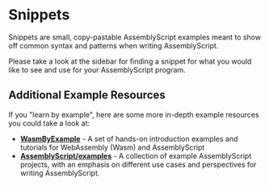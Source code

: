 # Snippets

Snippets are small, copy-pastable AssemblyScript examples meant to show off common syntax and patterns when writing AssemblyScript.

Please take a look at the sidebar for finding a snippet for what you would like to see and use for your AssemblyScript program.

## Additional Example Resources

If you "learn by example", here are some more in-depth example resources you could take a look at:

* [**WasmByExample**](https://wasmbyexample.dev/?programmingLanguage=assemblyscript) - A set of hands-on introduction examples and tutorials for WebAssembly (Wasm) and AssemblyScript
* [**AssemblyScript/examples**](https://github.com/AssemblyScript/examples) - A collection of example AssemblyScript projects, with an emphasis on different use cases and perspectives for writing AssemblyScript.
